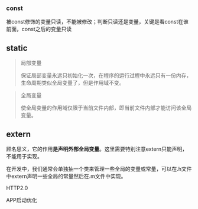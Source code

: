### const

被const修饰的变量只读，不能被修改；判断只读还是变量，关键是看const在谁前面，const之后的变量只读

## static

> 局部变量
>
> 保证局部变量永远只初始化一次，在程序的运行过程中永远只有一份内存， 生命周期类似全局变量了，但是作用域不变。

> 全局变量
>
> 使全局变量的作用域仅限于当前文件内部，即当前文件内部才能访问该全局变量。

## extern

顾名思义，它的作用**是声明外部全局变量**。这里需要特别注意extern只能声明，不能用于实现。

在开发中，我们通常会单独抽一个类来管理一些全局的变量或常量，可以在.h文件中extern声明一些全局的常量然后在.m文件中实现。

HTTP2.0

APP启动优化